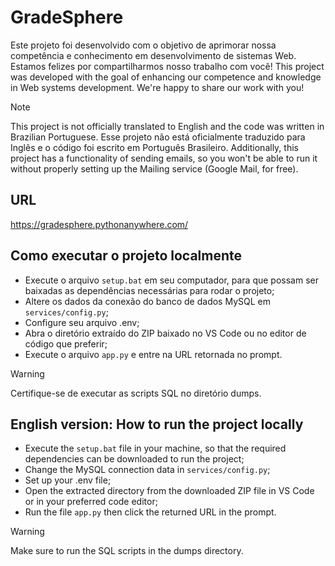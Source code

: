 # GradeSphere
Este projeto foi desenvolvido com o objetivo de aprimorar nossa competência e conhecimento em desenvolvimento de sistemas Web. Estamos felizes por compartilharmos nosso trabalho com você! This project was developed with the goal of enhancing our competence and knowledge in Web systems development. We're happy to share our work with you!

> [!NOTE]
> This project is not officially translated to English and the code was written in Brazilian Portuguese. Esse projeto não está oficialmente traduzido para Inglês e o código foi escrito em Português Brasileiro. Additionally, this project has a functionality of sending emails, so you won't be able to run it without properly setting up the Mailing service (Google Mail, for free).

## URL
https://gradesphere.pythonanywhere.com/

## Como executar o projeto localmente
- Execute o arquivo ```setup.bat``` em seu computador, para que possam ser baixadas as dependências necessárias para rodar o projeto;
- Altere os dados da conexão do banco de dados MySQL em ```services/config.py```;
- Configure seu arquivo .env;
- Abra o diretório extraído do ZIP baixado no VS Code ou no editor de código que preferir;
- Execute o arquivo ```app.py``` e entre na URL retornada no prompt.

> [!WARNING]
> Certifique-se de executar as scripts SQL no diretório dumps.

## English version: How to run the project locally
- Execute the ```setup.bat``` file in your machine, so that the required dependencies can be downloaded to run the project;
- Change the MySQL connection data in ```services/config.py```;
- Set up your .env file;
- Open the extracted directory from the downloaded ZIP file in VS Code or in your preferred code editor;
- Run the file ```app.py``` then click the returned URL in the prompt.

> [!WARNING]
> Make sure to run the SQL scripts in the dumps directory.

